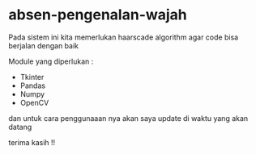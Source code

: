 # absen-pengenalan-wajah
Pada sistem ini kita memerlukan haarscade algorithm agar code bisa berjalan dengan baik 

Module yang diperlukan :

- Tkinter 
- Pandas
- Numpy 
- OpenCV 

dan untuk cara penggunaaan nya akan saya update di waktu yang akan datang 

terima kasih !!
